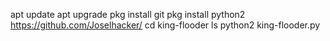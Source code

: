apt update 
apt upgrade
pkg install git
pkg install python2
https://github.com/Joselhacker/
cd king-flooder
ls 
python2 king-flooder.py
